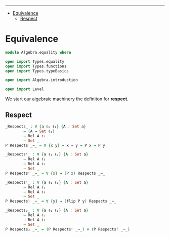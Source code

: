 <!-- START doctoc generated TOC please keep comment here to allow auto update -->
<!-- DON'T EDIT THIS SECTION, INSTEAD RE-RUN doctoc TO UPDATE -->
****

- [Equivalence](#equivalence)
  - [Respect](#respect)

<!-- END doctoc generated TOC please keep comment here to allow auto update -->


# Equivalence

```agda
module Algebra.equality where

open import Types.equality
open import Types.functions
open import Types.typeBasics

open import Algebra.introduction

open import Level
```

We start our algebraic machinery the definiton for **respect**.

## Respect

```agda
_Respects_ : ∀ {a ℓ₁ ℓ₂} {A : Set a}
        → (A → Set ℓ₁)
        → Rel A ℓ₂
        → Set _
P Respects _∼_ = ∀ {x y} → x ∼ y → P x → P y

_Respectsʳ_ : ∀ {a ℓ₁ ℓ₂} {A : Set a}
        → Rel A ℓ₁
        → Rel A ℓ₂
        → Set _
P Respectsʳ _∼_ = ∀ {x} → (P x) Respects _∼_

_Respectsˡ_ : ∀ {a ℓ₁ ℓ₂} {A : Set a}
        → Rel A ℓ₁
        → Rel A ℓ₂
        → Set _
P Respectsˡ _∼_ = ∀ {y} → (flip P y) Respects _∼_

_Respects₂_ : ∀ {a ℓ₁ ℓ₂} {A : Set a}
        → Rel A ℓ₁
        → Rel A ℓ₂
        → Set _
P Respects₂ _∼_ = (P Respectsʳ _∼_) × (P Respectsˡ _∼_)
```
